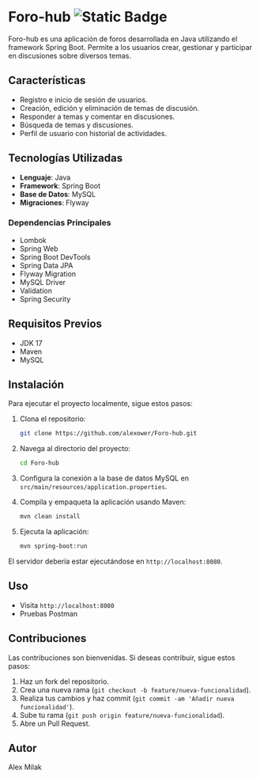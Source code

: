 # Foro-hub ![Static Badge](https://img.shields.io/badge/Version-1.1-green)

Foro-hub es una aplicación de foros desarrollada en Java utilizando el framework Spring Boot. Permite a los usuarios crear, gestionar y participar en discusiones sobre diversos temas.

## Características

- Registro e inicio de sesión de usuarios.
- Creación, edición y eliminación de temas de discusión.
- Responder a temas y comentar en discusiones.
- Búsqueda de temas y discusiones.
- Perfil de usuario con historial de actividades.

## Tecnologías Utilizadas

- **Lenguaje**: Java
- **Framework**: Spring Boot
- **Base de Datos**: MySQL
- **Migraciones**: Flyway

### Dependencias Principales

- Lombok
- Spring Web
- Spring Boot DevTools
- Spring Data JPA
- Flyway Migration
- MySQL Driver
- Validation
- Spring Security

## Requisitos Previos

- JDK 17 
- Maven
- MySQL

## Instalación

Para ejecutar el proyecto localmente, sigue estos pasos:

1. Clona el repositorio:
    ```bash
    git clone https://github.com/alexower/Foro-hub.git
    ```

2. Navega al directorio del proyecto:
    ```bash
    cd Foro-hub
    ```

3. Configura la conexión a la base de datos MySQL en `src/main/resources/application.properties`.

4. Compila y empaqueta la aplicación usando Maven:
    ```bash
    mvn clean install
    ```

5. Ejecuta la aplicación:
    ```bash
    mvn spring-boot:run
    ```

El servidor debería estar ejecutándose en `http://localhost:8080`.

## Uso

- Visita `http://localhost:8080` 
- Pruebas Postman

## Contribuciones

Las contribuciones son bienvenidas. Si deseas contribuir, sigue estos pasos:

1. Haz un fork del repositorio.
2. Crea una nueva rama (`git checkout -b feature/nueva-funcionalidad`).
3. Realiza tus cambios y haz commit (`git commit -am 'Añadir nueva funcionalidad'`).
4. Sube tu rama (`git push origin feature/nueva-funcionalidad`).
5. Abre un Pull Request.


## Autor
Alex Milak
